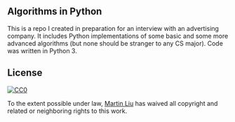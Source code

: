 ## Algorithms in Python

This is a repo I created in preparation for an interview with an advertising company. It includes Python implementations of some basic and some more advanced algorithms (but none should be stranger to any CS major). Code was written in Python 3.


## License

[![CC0](https://licensebuttons.net/p/zero/1.0/88x31.png)](http://creativecommons.org/publicdomain/zero/1.0/)

To the extent possible under law, [Martin Liu](https://twitter.com/liumx31) has waived all copyright and related or neighboring rights to this work.

